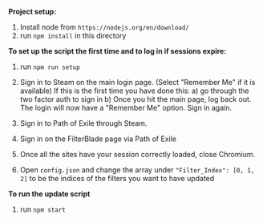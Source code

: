 **Project setup:**

1) Install node from `https://nodejs.org/en/download/`
2) run `npm install` in this directory


**To set up the script the first time and to log in if sessions expire:**

1) run `npm run setup`

2) Sign in to Steam on the main login page. (Select "Remember Me" if it is available)
  If this is the first time you have done this:
   a) go through the two factor auth to sign in
   b) Once you hit the main page, log back out. The login will now have a "Remember Me" option. Sign in again.
   
3) Sign in to Path of Exile through Steam.

4) Sign in on the FilterBlade page via Path of Exile

5) Once all the sites have your session correctly loaded, close Chromium.

6) Open `config.json` and change the array under `"Filter_Index": [0, 1, 2]` to be the indices of the filters you want to have updated


**To run the update script**

1) run `npm start`